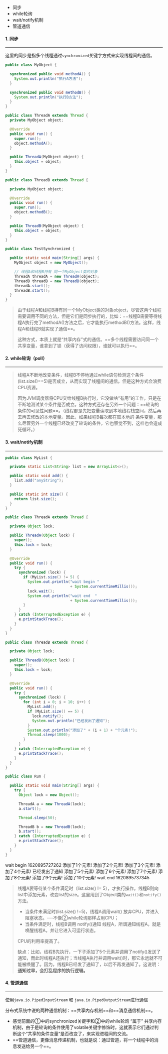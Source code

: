 - 同步
- while轮询
- wait/notify机制
- 管道通信



#### 1. 同步

---

这里的同步是指多个线程通过`synchronized`关键字方式来实现线程间的通信。

```java
public class MyObject {

  synchronized public void methodA() {
    System.out.println("执行A方法");
  }

  synchronized public void methodB() {
    System.out.println("执行B方法");
  }
}
```

```java
public class ThreadA extends Thread {
  private MyObject object;

  @Override
  public void run() {
    super.run();
    object.methodA();
  }

  public ThreadA(MyObject object) {
    this.object = object;
  }
}
```

```java
public class ThreadB extends Thread {

  private MyObject object;

  @Override
  public void run() {
    super.run();
    object.methodB();
  }

  public ThreadB(MyObject object) {
    this.object = object;
  }
}

```

```java
public class TestSynchronized {

  public static void main(String[] args) {
    MyObject object = new MyObject();

    // 线程A和线程B持有 同一个MyObject类的对象
    ThreadA threadA = new ThreadA(object);
    ThreadB threadB = new ThreadB(object);
    threadA.start();
    threadB.start();
  }
}
```

> 由于线程A和线程B持有同一个MyObject类的对象object，尽管这两个线程需要调用不同的方法，但是它们是同步执行的，比如：==线程B需要等待线程A执行完了methodA()方法之后，它才能执行methodB()方法。这样，线程A和线程B就实现了通信==。
>
> 这种方式，本质上就是“共享内存”式的通信。==多个线程需要访问同一个共享变量，谁拿到了锁（获得了访问权限），谁就可以执行==。



#### 2. while轮询（poll）

---

>线程A不断地改变条件，线程B不停地通过while语句检测这个条件(list.size()==5)是否成立，从而实现了线程间的通信。但是这种方式会浪费CPU资源。
>
>因为JVM调度器将CPU交给线程B执行时，它没做啥“有用”的工作，只是在不断地测试某个条件是否成立。这种方式还存在另外一个问题：==轮询的条件的可见性问题==。（线程都是先把变量读取到本地线程栈空间，然后再去再去修改的本地变量。因此，如果线程B每次都在取本地的 条件变量，那么尽管另外一个线程已经改变了轮询的条件，它也察觉不到，这样也会造成死循环。）



#### 3. wait/notify机制

---

```java
public class MyList {

  private static List<String> list = new ArrayList<>();

  public static void add() {
    list.add("anyString");
  }

  public static int size() {
    return list.size();
  }
}
```

```java
public class ThreadA extends Thread {

  private Object lock;

  public ThreadA(Object lock) {
    super();
    this.lock = lock;
  }

  @Override
  public void run() {
    try {
      synchronized (lock) {
        if (MyList.size() != 5) {
          System.out.println("wait begin "
                             + System.currentTimeMillis());
          lock.wait();
          System.out.println("wait end  "
                             + System.currentTimeMillis());
        }
      }
    } catch (InterruptedException e) {
      e.printStackTrace();
    }
  }
}
```

```java
public class ThreadB extends Thread {

  private Object lock;

  public ThreadB(Object lock) {
    super();
    this.lock = lock;
  }

  @Override
  public void run() {
    try {
      synchronized (lock) {
        for (int i = 0; i < 10; i++) {
          MyList.add();
          if (MyList.size() == 5) {
            lock.notify();
            System.out.println("已经发出了通知");
          }
          System.out.println("添加了" + (i + 1) + "个元素!");
          Thread.sleep(1000);
        }
      }
    } catch (InterruptedException e) {
      e.printStackTrace();
    }
  }
}
```

```java
public class Run {

  public static void main(String[] args) {
    try {
      Object lock = new Object();

      ThreadA a = new ThreadA(lock);
      a.start();

      Thread.sleep(50);

      ThreadB b = new ThreadB(lock);
      b.start();
    } catch (InterruptedException e) {
      e.printStackTrace();
    }
  }
}
```

wait begin 1620895727262
添加了1个元素!
添加了2个元素!
添加了3个元素!
添加了4个元素!
已经发出了通知
添加了5个元素!
添加了6个元素!
添加了7个元素!
添加了8个元素!
添加了9个元素!
添加了10个元素!
wait end  1620895737345

>线程A要等待某个条件满足时（list.size() != 5），才执行操作。线程B则向list中添加元素，改变list的size。这里用到了Object类的`wait()`和`notify()`方法。
>
>- 当条件未满足时(list.size() !=5)，线程A调用wait() 放弃CPU，并进入阻塞状态。---不像②while轮询那样占用CPU；
>- 当条件满足时，线程B调用 notify()通知 线程A，所谓通知线程A，就是唤醒线程A，并让它进入可运行状态。
>
>CPU的利用率提高了。
>
>缺点：比如，线程B先执行，一下子添加了5个元素并调用了notify()发送了通知，而此时线程A还执行；当线程A执行并调用wait()时，那它永远就不可能被唤醒了。因为，线程B已经发了通知了，以后不再发通知了。这说明：**通知过早，会打乱程序的执行逻辑。**



#### 4. 管道通信

---

使用`java.io.PipedInputStream` 和 `java.io.PipedOutputStream`进行通信

分布式系统中说的两种通信机制：==共享内存机制==和==消息通信机制==。

- 感觉前面的①中的synchronized关键字和②中的while轮询 “属于” 共享内存机制，由于是轮询的条件使用了volatile关键字修饰时，这就表示它们通过判断这个“共享的条件变量“是否改变了，来实现进程间的交流。
- ==管道通信，更像消息传递机制，也就是说：通过管道，将一个线程中的消息发送给另一个==。

